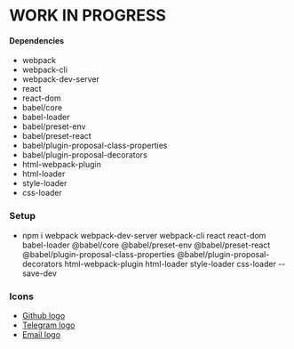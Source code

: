 # WORK IN PROGRESS

#### Dependencies
- webpack
- webpack-cli
- webpack-dev-server
- react
- react-dom
- babel/core
- babel-loader
- babel/preset-env
- babel/preset-react
- babel/plugin-proposal-class-properties
- babel/plugin-proposal-decorators 
- html-webpack-plugin
- html-loader
- style-loader
- css-loader

### Setup
- npm i webpack webpack-dev-server webpack-cli react react-dom babel-loader @babel/core @babel/preset-env @babel/preset-react @babel/plugin-proposal-class-properties @babel/plugin-proposal-decorators html-webpack-plugin html-loader style-loader css-loader --save-dev

### Icons
* [Github logo](https://icons8.com/icon/467/github)
* [Telegram logo](http://pluspng.com/png-106960.html)
* [Email logo](https://www.kisspng.com/png-computer-icons-email-bounce-address-message-clip-a-5189526/)